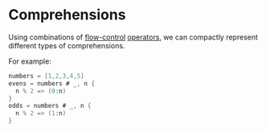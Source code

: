 # Comprehensions

Using combinations of [flow-control](flow-control.md) [operators](operators.md), we can compactly represent different types of comprehensions.

For example:

```go
numbers = [1,2,3,4,5]
evens = numbers # _, n {
  n % 2 => (0:n)
}
odds = numbers # _, n {
  n % 2 => (1:n)
}
```
